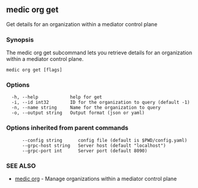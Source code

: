 ## medic org get

Get details for an organization within a mediator control plane

### Synopsis

The medic org get subcommand lets you retrieve details for an organization within a
mediator control plane.

```
medic org get [flags]
```

### Options

```
  -h, --help            help for get
  -i, --id int32        ID for the organization to query (default -1)
  -n, --name string     Name for the organization to query
  -o, --output string   Output format (json or yaml)
```

### Options inherited from parent commands

```
      --config string      config file (default is $PWD/config.yaml)
      --grpc-host string   Server host (default "localhost")
      --grpc-port int      Server port (default 8090)
```

### SEE ALSO

* [medic org](medic_org.md)	 - Manage organizations within a mediator control plane

